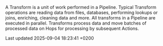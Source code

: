 <div id="header">

</div>

<div id="content">

<div class="paragraph">

A Transform is a unit of work performed in a Pipeline. Typical Transform operations are reading data from files, databases, performing lookups or joins, enriching, cleaning data and more. All transforms in a Pipeline are executed in parallel. Transforms process data and move batches of processed data on Hops for processing by subsequent Actions.

</div>

</div>

<div id="footer">

<div id="footer-text">

Last updated 2025-09-04 18:23:41 +0200

</div>

</div>
